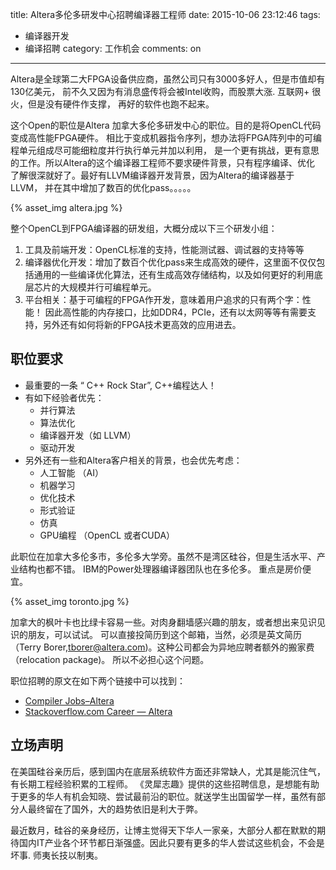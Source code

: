 title: Altera多伦多研发中心招聘编译器工程师
date: 2015-10-06 23:12:46
tags:
  - 编译器开发
  - 编译招聘
category: 工作机会
comments: on
---

Altera是全球第二大FPGA设备供应商，虽然公司只有3000多好人，但是市值却有130亿美元，
前不久又因为有消息盛传将会被Intel收购，而股票大涨. 互联网+ 很火，但是没有硬件作支撑，
再好的软件也跑不起来。

这个Open的职位是Altera 加拿大多伦多研发中心的职位。目的是将OpenCL代码变成高性能FPGA硬件。
相比于变成机器指令序列，想办法将FPGA阵列中的可编程单元组成尽可能细粒度并行执行单元并加以利用，
是一个更有挑战，更有意思的工作。所以Altera的这个编译器工程师不要求硬件背景，只有程序编译、优化
了解很深就好了。最好有LLVM编译器开发背景，因为Altera的编译器基于LLVM，
并在其中增加了数百的优化pass。。。。。

{% asset_img altera.jpg %}


整个OpenCL到FPGA编译器的研发组，大概分成以下三个研发小组：

1. 工具及前端开发：OpenCL标准的支持，性能测试器、调试器的支持等等
2. 编译器优化开发：增加了数百个优化pass来生成高效的硬件，这里面不仅仅包括通用的一些编译优化算法，还有生成高效存储结构，以及如何更好的利用底层芯片的大规模并行可编程单元。
3. 平台相关：基于可编程的FPGA作开发，意味着用户追求的只有两个字：性能！ 因此高性能的内存接口，比如DDR4，PCIe，还有以太网等等有需要支持，另外还有如何将新的FPGA技术更高效的应用进去。

## 职位要求

- 最重要的一条 “ C++ Rock Star”, C++编程达人！
- 有如下经验者优先：
  - 并行算法
  - 算法优化
  - 编译器开发（如 LLVM）
  - 驱动开发
- 另外还有一些和Altera客户相关的背景，也会优先考虑：
  - 人工智能 （AI）
  - 机器学习
  - 优化技术
  - 形式验证
  - 仿真
  - GPU编程 （OpenCL 或者CUDA）


此职位在加拿大多伦多市，多伦多大学旁。虽然不是湾区硅谷，但是生活水平、产业结构也都不错。
IBM的Power处理器编译器团队也在多伦多。 重点是房价便宜。

{% asset_img toronto.jpg %}

加拿大的枫叶卡也比绿卡容易一些。对肉身翻墙感兴趣的朋友，或者想出来见识见识的朋友，可以试试。
可以直接投简历到这个邮箱，当然，必须是英文简历 （Terry Borer,tborer@altera.com)。这种公司都会为异地应聘者额外的搬家费（relocation package)。
所以不必担心这个问题。

职位招聘的原文在如下两个链接中可以找到：

- [Compiler Jobs–Altera](http://compilerjobs.com/db/jobs_view.php?editid1=1017)
- [Stackoverflow.com Career — Altera](http://careers.stackoverflow.com/jobs/84886/c-plus-plus-rock-star-altera)


## 立场声明

在美国硅谷亲历后，感到国内在底层系统软件方面还非常缺人，尤其是能沉住气，有长期工程经验积累的工程师。 《灵犀志趣》提供的这些招聘信息，是想能有助于更多的华人有机会知晓、尝试最前沿的职位。就送学生出国留学一样，虽然有部分人最终留在了国外，大的趋势依旧是利大于弊。

最近数月，硅谷的亲身经历，让博主觉得天下华人一家亲，大部分人都在默默的期待国内IT产业各个环节都日渐强盛。因此只要有更多的华人尝试这些机会，不会是坏事. 师夷长技以制夷。
